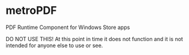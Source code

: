 metroPDF
========

PDF Runtime Component for Windows Store apps

DO NOT USE THIS! At this point in time it does not function and it is not intended for anyone else to use or see.
